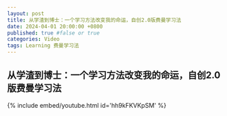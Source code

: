 ```yaml
---
layout: post
title: 从学渣到博士：一个学习方法改变我的命运，自创2.0版费曼学习法
date: 2024-04-01 20:00:00 +0800
published: true #false or true
categories: Video
tags: Learning 费曼学习法
---
```


## 从学渣到博士：一个学习方法改变我的命运，自创2.0版费曼学习法

{% include embed/youtube.html id='hh9kFKVKpSM' %}
